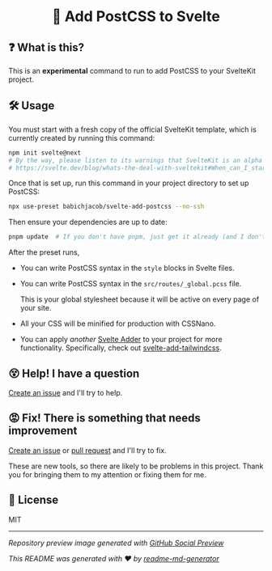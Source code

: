 <h1 align="center">🔺 Add PostCSS to Svelte</h1>

## ❓ What is this?
This is an **experimental** command to run to add PostCSS to your SvelteKit project.

## 🛠 Usage
You must start with a fresh copy of the official SvelteKit template, which is currently created by running this command:
```sh
npm init svelte@next
# By the way, please listen to its warnings that SvelteKit is an alpha project
# https://svelte.dev/blog/whats-the-deal-with-sveltekit#When_can_I_start_using_it
```

Once that is set up, run this command in your project directory to set up PostCSS:
```sh
npx use-preset babichjacob/svelte-add-postcss --no-ssh
```

Then ensure your dependencies are up to date:
```sh
pnpm update  # If you don't have pnpm, just get it already (and I don't know the npm equivalent of this command)
```

After the preset runs,
* You can write PostCSS syntax in the `style` blocks in Svelte files.

* You can write PostCSS syntax in the `src/routes/_global.pcss` file.
  
  This is your global stylesheet because it will be active on every page of your site.

* All your CSS will be minified for production with CSSNano.

* You can apply *another* [Svelte Adder](https://github.com/babichjacob/svelte-adders) to your project for more functionality. Specifically, check out [svelte-add-tailwindcss](https://github.com/babichjacob/svelte-add-tailwindcss).

## 😵 Help! I have a question
[Create an issue](https://github.com/babichjacob/svelte-add-postcss/issues/new) and I'll try to help.

## 😡 Fix! There is something that needs improvement
[Create an issue](https://github.com/babichjacob/svelte-add-postcss/issues/new) or [pull request](https://github.com/babichjacob/svelte-add-postcss/pulls) and I'll try to fix.

These are new tools, so there are likely to be problems in this project. Thank you for bringing them to my attention or fixing them for me.

## 📄 License
MIT

---

*Repository preview image generated with [GitHub Social Preview](https://social-preview.pqt.dev/)*

_This README was generated with ❤️ by [readme-md-generator](https://github.com/kefranabg/readme-md-generator)_
